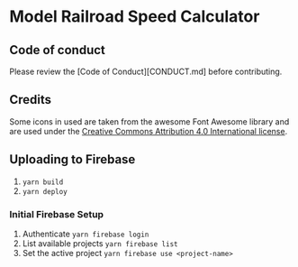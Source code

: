 Model Railroad Speed Calculator
===============================

Code of conduct
---------------

Please review the [Code of Conduct][CONDUCT.md] before contributing.


Credits
-------

Some icons in used are taken from the awesome Font Awesome library and are used under the [Creative Commons Attribution 4.0 International license](https://fontawesome.com/license).


Uploading to Firebase
---------------------

1. `yarn build`
2. `yarn deploy`


### Initial Firebase Setup

1. Authenticate
    `yarn firebase login`
2. List available projects
    `yarn firebase list`
3. Set the active project
    `yarn firebase use <project-name>`
